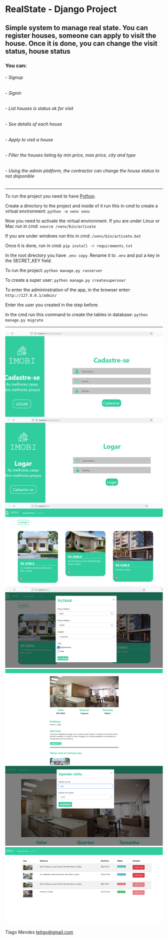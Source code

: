 # RealState - Django Project

## Simple system to manage real state. You can register houses, someone can apply to visit the house. Once it is done, you can change the visit status, house status

### You can:

###### - Signup

###### - Signin

###### - List houses is status ok for visit

###### - See details of each house

###### - Apply to visit a house

###### - Filter the houses listing by min price, max price, city and type

###### - Using the admin platform, the contractor can change the house status to not disponible

---

To run the project you need to have [Python](https://www.python.org/downloads/).

Create a directory to the project and inside of it run this in cmd to create a virtual environment:
`python -m venv venv`

Now you need to activate the virtual environment. If you are under Linux or Mac run in cmd:
`source /venv/bin/activate`

If you are under windows run this in cmd:
`/venv/bin/activate.bat`

Once it is done, run in cmd:
`pip install -r requirements.txt`

In the root directory you have `.env copy`. Rename it to `.env` and put a key in the SECRET_KEY field.

To run the project:
`python manage.py runserver`

To create a super user:
`python manage.py createsuperuser`

To enter the admininstration of the app, in the browser enter:
`http://127.0.0.1/admin/`

Enter the user you created in the step before.

In the cmd run this command to create the tables in database:
`python manage.py migrate`

---

![pic1](./templates/static/plataforma/img/pic1.png)
![pic2](./templates/static/plataforma/img/pic2.png)
![pic3](./templates/static/plataforma/img/pic3.png)
![pic4](./templates/static/plataforma/img/pic4.png)
![pic5](./templates/static/plataforma/img/pic5.png)
![pic6](./templates/static/plataforma/img/pic6.png)
![pic7](./templates/static/plataforma/img/pic7.png)

Tiago Mendes
tetigo@gmail.com
